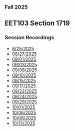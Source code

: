 ### Fall 2025
## EET103 Section 1719
### Session Recordings
- [8/25/2025]() <!-- no class -->
- [08/27/2025]()  <!-- no recording -->
- [09/01/2025]()  <!-- no class -->
- [09/03/2025](https://nmc.zoom.us/rec/share/UeZMsEfzmH31A1dbV5nEfhV3Sk122lA5hKU6OOEuZhT6BFDksQM3_HWevalK0fQQ.XRrTVltoaGeOJOcG)
- [09/08/2025](https://nmc.zoom.us/rec/share/FZHhOpeuQ76OEWxaZJjDiu9O7hxZTjZ8DaanaC-25Xyh-XpnV0CR6umjuTVgqIBS.N782MlBEUWYESDl7)
- [09/10/2025]() <!-- bad recording -->
- [09/15/2025](https://nmc.zoom.us/rec/share/-IoIGDF9aCXyCeXGUBNKbxNNnIpXPxGepMkki7Q29l3cJzA6nQAs2957xZenhcZx.7vDUrT9NneDrS03S)
- [09/17/2025](https://nmc.zoom.us/rec/share/itb49RiI9J_8pM17MY4MR-XLbDR7qFOiuaRmaloqDXL0vOU74P2OA_MheO_R9xhz.Iv30iIn1N6a2cAFG)
- [09/22/2025](https://nmc.zoom.us/rec/share/WrE2xlhEvD0OgFJRv3NxXsCQlfrUFSncHhxzSpTgsGvhjuE0wPUeRP2NMi_XvZLO.q2OQg6TFodWn4vR_)
- [09/24/2025]()
- [09/29/2025](https://nmc.zoom.us/rec/share/8BYAGsZ3m-NEl2UOJTPrhsQJLVt4sAvYu_8A9vHvl3x_06JORhpsSI98a2WuqNJ6.e_vF6n0S8bzM77M1)
- [10/01/2025](https://nmc.zoom.us/rec/share/ycVoUOncw46LJgwiFMGEY-Rek6ac8ueyA2eX8jibk8_IZ1r_hfJ9RjHMDxwGc-5z.4g1yeT4DgNV0gisd)
- [10/06/2025](https://nmc.zoom.us/rec/share/9w-efR_RFrc86ugQS91moJ4laEgdIS68NsEQnRau3zIWEGrqwHf2ZdGxgA3UUsXz.Hb4hxnKTTlKkozR2)
- [10/08/2025](https://nmc.zoom.us/rec/share/qs6s-UxrYD3WqotaKMcy_UhHv7RI0q9yFYYfQhWFQGYnnCqaj4jb-9c-IZ7ydoG5.MFVSUcREk941X72G)
- [10/13/2025](https://nmc.zoom.us/rec/share/_3QKa8Jdy6CIGvQ4gMsuDxSrhPjcuH9P3LzhibuQEKWghWYCs_1ma0FIUab28AIR.-t1XY6dLrdaYjRJa)


<!--



- [10/15/2025]()
- [10/20/2025]()
- [10/22/2025]()
- [10/27/2025]()
- [10/29/2025]()
- [11/03/2025]()
- [11/05/2025]()
- [11/10/2025]()
- [11/12/2025]()
- [11/17/2025]()
- [11/19/2025]()
- [11/24/2025]()
- [11/26/2025]()
- [12/01/2025]()
- [12/03/2025]()
- [12/08/2025]()
- [12/10/2025]()
- [12/15/2025]()

-->
